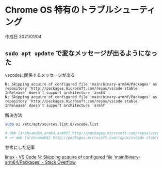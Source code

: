 # Chrome OS 特有のトラブルシューティング

作成日 2021/01/04

## `sudo apt update` で変なメッセージが出るようになった

vscodeに関係するメッセージが出る

```text
N: Skipping acquire of configured file 'main/binary-arm64/Packages' as repository 'http://packages.microsoft.com/repos/vscode stable InRelease' doesn't support architecture 'arm64'
N: Skipping acquire of configured file 'main/binary-armhf/Packages' as repository 'http://packages.microsoft.com/repos/vscode stable InRelease' doesn't support architecture 'armhf'
```

解決方法

```bash
sudo vi /etc/apt/sources.list.d/vscode.list

# deb [arch=amd64,arm64,armhf] http://packages.microsoft.com/repos/vscode stable main
# => deb [arch=amd64] http://packages.microsoft.com/repos/vscode stable main
```

参考にした記事

[linux \- VS Code N: Skipping acquire of configured file 'main/binary\-arm64/Packages' \- Stack Overflow](https://stackoverflow.com/questions/65306968/vs-code-n-skipping-acquire-of-configured-file-main-binary-arm64-packages)
